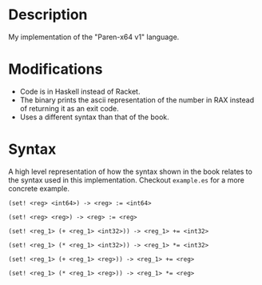 # Description
My implementation of the "Paren-x64 v1" language.

# Modifications
+ Code is in Haskell instead of Racket.
+ The binary prints the ascii representation of the number in RAX instead of
  returning it as an exit code.
+ Uses a different syntax than that of the book.

# Syntax
A high level representation of how the syntax shown in the book relates to the
syntax used in this implementation. Checkout `example.es` for a more concrete
example.

```
(set! <reg> <int64>) -> <reg> := <int64>

(set! <reg> <reg>) -> <reg> := <reg>

(set! <reg_1> (+ <reg_1> <int32>)) -> <reg_1> += <int32>

(set! <reg_1> (* <reg_1> <int32>)) -> <reg_1> *= <int32>

(set! <reg_1> (+ <reg_1> <reg>)) -> <reg_1> += <reg>

(set! <reg_1> (* <reg_1> <reg>)) -> <reg_1> *= <reg>
```
